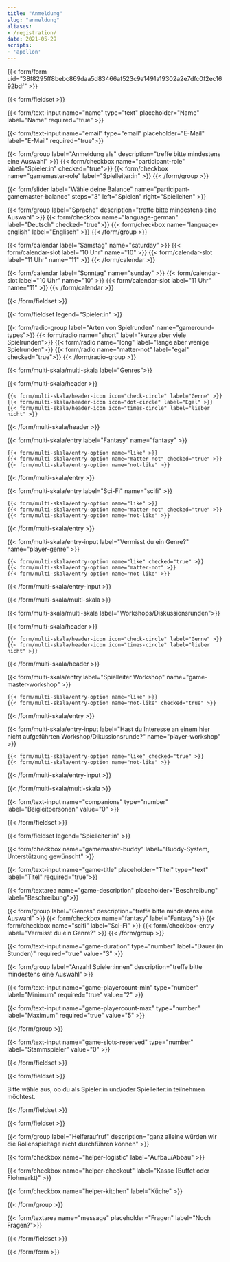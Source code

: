 ```yaml
---
title: "Anmeldung"
slug: "anmeldung"
aliases:
- /registration/
date: 2021-05-29
scripts:
- 'apollon'
---
```


{{< form/form uid="38f8295ff8bebc869daa5d83466af523c9a1491a19302a2e7dfc0f2ec1692bdf" >}}

{{< form/fieldset >}}

{{< form/text-input name="name" type="text" placeholder="Name" label="Name" required="true" >}}

{{< form/text-input name="email" type="email" placeholder="E-Mail" label="E-Mail" required="true">}}

{{< form/group label="Anmeldung als" description="treffe bitte mindestens eine Auswahl" >}}
  {{< form/checkbox name="participant-role" label="Spieler:in" checked="true">}}
  {{< form/checkbox name="gamemaster-role" label="Spielleiter:in" >}}
{{< /form/group >}}

{{< form/slider label="Wähle deine Balance" name="participant-gamemaster-balance" steps="3" left="Spielen" right="Spielleiten" >}}

{{< form/group label="Sprache" description="treffe bitte mindestens eine Auswahl" >}}
  {{< form/checkbox name="language-german" label="Deutsch" checked="true">}}
  {{< form/checkbox name="language-english" label="Englisch" >}}
{{< /form/group >}}

{{< form/calendar label="Samstag" name="saturday" >}}
  {{< form/calendar-slot label="10 Uhr" name="10" >}}
  {{< form/calendar-slot label="11 Uhr" name="11" >}}
{{< /form/calendar >}}

{{< form/calendar label="Sonntag" name="sunday" >}}
  {{< form/calendar-slot label="10 Uhr" name="10" >}}
  {{< form/calendar-slot label="11 Uhr" name="11" >}}
{{< /form/calendar >}}

{{< /form/fieldset >}}

{{< form/fieldset legend="Spieler:in" >}}

{{< form/radio-group label="Arten von Spielrunden" name="gameround-types">}}
  {{< form/radio name="short" label="kurze aber viele Spielrunden">}}
  {{< form/radio name="long" label="lange aber wenige Spielrunden">}}
  {{< form/radio name="matter-not" label="egal" checked="true">}}
{{< /form/radio-group >}}

{{< form/multi-skala/multi-skala label="Genres">}}

  {{< form/multi-skala/header >}}

    {{< form/multi-skala/header-icon icon="check-circle" label="Gerne" >}}
    {{< form/multi-skala/header-icon icon="dot-circle" label="Egal" >}}
    {{< form/multi-skala/header-icon icon="times-circle" label="lieber nicht" >}}

  {{< /form/multi-skala/header >}}

  {{< form/multi-skala/entry label="Fantasy" name="fantasy" >}}

    {{< form/multi-skala/entry-option name="like" >}}
    {{< form/multi-skala/entry-option name="matter-not" checked="true" >}}
    {{< form/multi-skala/entry-option name="not-like" >}}

  {{< /form/multi-skala/entry >}}

  {{< form/multi-skala/entry label="Sci-Fi" name="scifi" >}}

    {{< form/multi-skala/entry-option name="like" >}}
    {{< form/multi-skala/entry-option name="matter-not" checked="true" >}}
    {{< form/multi-skala/entry-option name="not-like" >}}

  {{< /form/multi-skala/entry >}}

  {{< form/multi-skala/entry-input label="Vermisst du ein Genre?" name="player-genre" >}}

    {{< form/multi-skala/entry-option name="like" checked="true" >}}
    {{< form/multi-skala/entry-option name="matter-not" >}}
    {{< form/multi-skala/entry-option name="not-like" >}}

  {{< /form/multi-skala/entry-input >}}

{{< /form/multi-skala/multi-skala >}}

{{< form/multi-skala/multi-skala label="Workshops/Diskussionsrunden">}}

  {{< form/multi-skala/header >}}

    {{< form/multi-skala/header-icon icon="check-circle" label="Gerne" >}}
    {{< form/multi-skala/header-icon icon="times-circle" label="lieber nicht" >}}

  {{< /form/multi-skala/header >}}

  {{< form/multi-skala/entry label="Spielleiter Workshop" name="game-master-workshop" >}}

    {{< form/multi-skala/entry-option name="like" >}}
    {{< form/multi-skala/entry-option name="not-like" checked="true" >}}

  {{< /form/multi-skala/entry >}}

  {{< form/multi-skala/entry-input label="Hast du Interesse an einem hier nicht aufgeführten Workshop/Dikussionsrunde?" name="player-workshop" >}}

    {{< form/multi-skala/entry-option name="like" checked="true" >}}
    {{< form/multi-skala/entry-option name="not-like" >}}

  {{< /form/multi-skala/entry-input >}}

{{< /form/multi-skala/multi-skala >}}

{{< form/text-input name="companions" type="number" label="Beigleitpersonen" value="0" >}}

{{< /form/fieldset >}}

{{< form/fieldset legend="Spielleiter:in" >}}

{{< form/checkbox name="gamemaster-buddy" label="Buddy-System, Unterstützung gewünscht" >}}

{{< form/text-input name="game-title" placeholder="Titel" type="text" label="Titel" required="true">}}

{{< form/textarea name="game-description" placeholder="Beschreibung" label="Beschreibung">}}

{{< form/group label="Genres" description="treffe bitte mindestens eine Auswahl" >}}
  {{< form/checkbox name="fantasy" label="Fantasy">}}
  {{< form/checkbox name="scifi" label="Sci-Fi" >}}
  {{< form/checkbox-entry label="Vermisst du ein Genre?" >}}
{{< /form/group >}}

{{< form/text-input name="game-duration" type="number" label="Dauer (in Stunden)" required="true" value="3" >}}

{{< form/group label="Anzahl Spieler:innen" description="treffe bitte mindestens eine Auswahl" >}}

{{< form/text-input name="game-playercount-min" type="number" label="Minimum" required="true" value="2" >}}

{{< form/text-input name="game-playercount-max" type="number" label="Maximum" required="true" value="5" >}}

{{< /form/group >}}

{{< form/text-input name="game-slots-reserved" type="number" label="Stammspieler" value="0" >}}

{{< /form/fieldset >}}

{{< form/fieldset >}}
  <p>Bitte wähle aus, ob du als Spieler:in und/oder Spielleiter:in teilnehmen möchtest.</p>
{{< /form/fieldset >}}

{{< form/fieldset >}}

{{< form/group label="Helferaufruf" description="ganz alleine würden wir die Rollenspieltage nicht durchführen können" >}}

{{< form/checkbox name="helper-logistic" label="Aufbau/Abbau" >}}

{{< form/checkbox name="helper-checkout" label="Kasse (Buffet oder Flohmarkt)" >}}

{{< form/checkbox name="helper-kitchen" label="Küche" >}}

{{< /form/group >}}

{{< form/textarea name="message" placeholder="Fragen" label="Noch Fragen?">}}

{{< /form/fieldset >}}

{{< /form/form >}}
